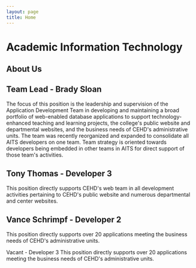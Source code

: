 ```yaml
---
layout: page
title: Home
---
```

# Academic Information Technology

## About Us

## Team Lead - Brady Sloan
The focus of this position is the leadership and supervision of the Application
Development Team in developing and maintaining a broad portfolio of web-enabled
database applications to support technology-enhanced teaching and learning
projects, the college's public website and departmental websites, and the
business needs of CEHD's administrative units. The team was recently
reorganized and expanded to consolidate all AITS developers on one team. Team
strategy is oriented towards developers being embedded in other teams in AITS
for direct support of those team's activities.

## Tony Thomas - Developer 3
This position directly supports CEHD's web team in all development activities
pertaining to CEHD's public website and numerous departmental and center
websites.

## Vance Schrimpf - Developer 2
This position directly supports over 20 applications meeting the business needs
of CEHD's administrative units.

Vacant - Developer 3
This position directly supports over 20 applications meeting the business needs
of CEHD's administrative units.
